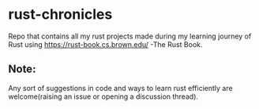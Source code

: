 # rust-chronicles
Repo that contains all my rust projects made during my learning journey of Rust using https://rust-book.cs.brown.edu/ -The Rust Book.

## Note:
Any sort of suggestions in code and ways to learn rust efficiently are welcome(raising an issue or opening a discussion thread).
